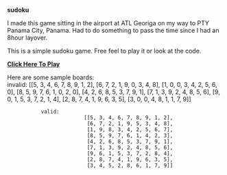 <b>sudoku</b>

I made this game sitting in the airport at ATL Georiga on my way to PTY Panama City, Panama. Had to do something to pass
the time since I had an 8hour layover.

This is a simple sudoku game. Free feel to play it or look at the code.

<b><a href='http://htmlpreview.github.io/?https://github.com/lightcast/sudoku/blob/master/index.html'>Click Here To Play</a></b>






Here are some sample boards:<br />
            invalid:
                              [[5, 3, 4, 6, 7, 8, 9, 1, 2],
                               [6, 7, 2, 1, 9, 0, 3, 4, 8],
                               [1, 0, 0, 3, 4, 2, 5, 6, 0],
                               [8, 5, 9, 7, 6, 1, 0, 2, 0],
                               [4, 2, 6, 8, 5, 3, 7, 9, 1],
                               [7, 1, 3, 9, 2, 4, 8, 5, 6],
                               [9, 0, 1, 5, 3, 7, 2, 1, 4],
                               [2, 8, 7, 4, 1, 9, 6, 3, 5],
                               [3, 0, 0, 4, 8, 1, 1, 7, 9]]

               valid:
                             [[5, 3, 4, 6, 7, 8, 9, 1, 2],
                              [6, 7, 2, 1, 9, 5, 3, 4, 8],
                              [1, 9, 8, 3, 4, 2, 5, 6, 7],
                              [8, 5, 9, 7, 6, 1, 4, 2, 3],
                              [4, 2, 6, 8, 5, 3, 7, 9, 1],
                              [7, 1, 3, 9, 2, 4, 8, 5, 6],
                              [9, 6, 1, 5, 3, 7, 2, 8, 4],
                              [2, 8, 7, 4, 1, 9, 6, 3, 5],
                              [3, 4, 5, 2, 8, 6, 1, 7, 9]]

